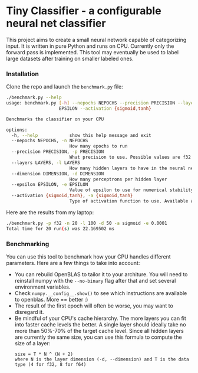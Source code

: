 # Tiny Classifier - a configurable neural net classifier

This project aims to create a small neural network capable of categorizing input.  It is written in pure Python and runs on CPU.  Currently only the forward pass is implemented.  This tool may eventually be used to label large datasets after training on smaller labeled ones.

### Installation


Clone the repo and launch the `benchmark.py` file:
```bash
./benchmark.py --help
usage: benchmark.py [-h] --nepochs NEPOCHS --precision PRECISION --layers LAYERS --dimension DIMENSION --epsilon
                    EPSILON --activation {sigmoid,tanh}

Benchmarks the classifier on your CPU

options:
  -h, --help            show this help message and exit
  --nepochs NEPOCHS, -n NEPOCHS
                        How many epochs to run
  --precision PRECISION, -p PRECISION
                        What precision to use. Possible values are f32 and 64
  --layers LAYERS, -l LAYERS
                        How many hidden layers to have in the neural net
  --dimension DIMENSION, -d DIMENSION
                        How many perceptrons per hidden layer
  --epsilon EPSILON, -e EPSILON
                        Value of epsilon to use for numerical stability
  --activation {sigmoid,tanh}, -a {sigmoid,tanh}
                        Type of activation function to use. Available are sigmoid and tanh
```
Here are the results from my laptop:
```bash
./benchmark.py -p f32 -n 20 -l 100 -d 50 -a sigmoid -e 0.0001
Total time for 20 run(s) was 22.169502 ms
```
### Benchmarking

You can use this tool to benchmark how your CPU handles different parameters.  Here are a few things to take into account:

* You can rebuild OpenBLAS to tailor it to your architure.  You will need to reinstall numpy with the `--no-binary` flag after that and set several environment variables.
* Check `numpy.__config__.show()` to see which instructions are available to openblas.  More == better :)
* The result of the first epoch will often be worse, you may want to disregard it.
* Be mindful of your CPU's cache hierarchy.  The more layers you can fit into faster cache levels the better.  A single layer should ideally take no more than 50%-70% of the target cache level.  Since all hidden layers are currently the same size, you can use this formula to compute the size of a layer:
    ```
    size = T * N ^ (N + 2)
    where N is the layer dimension (-d, --dimension) and T is the data type (4 for f32, 8 for f64)
    ```

